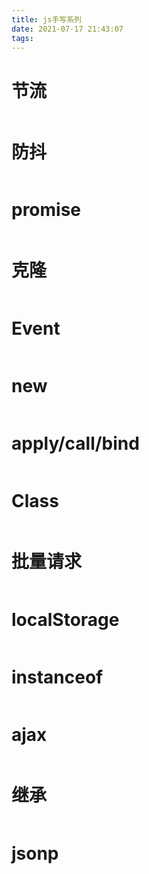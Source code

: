 ```yaml
---
title: js手写系列
date: 2021-07-17 21:43:07
tags:
---
```


# 节流

```javascript

```

# 防抖

```javascript

```

# promise

```javascript

```

# 克隆

```javascript

```

# Event

```javascript

```

# new

```javascript

```

# apply/call/bind

```javascript

```

# Class

```javascript

```

# 批量请求

```javascript

```

# localStorage

```javascript

```

# instanceof

```javascript

```

# ajax

```javascript

```

# 继承

```javascript

```

# jsonp

```javascript

```
